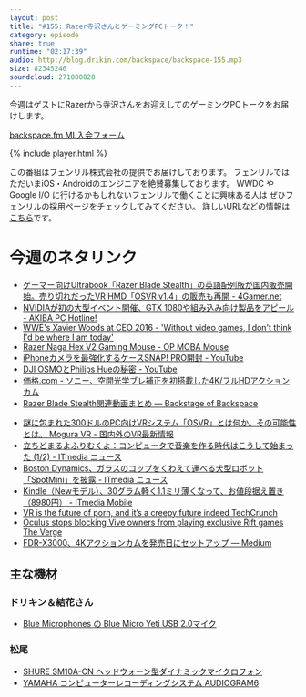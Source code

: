 ```yaml
---
layout: post
title: "#155: Razer寺沢さんとゲーミングPCトーク！"
category: episode
share: true
runtime: "02:17:39"
audio: http://blog.drikin.com/backspace/backspace-155.mp3
size: 82345246
soundcloud: 271080820
---
```


今週はゲストにRazerから寺沢さんをお迎えしてのゲーミングPCトークをお届けします。

[backspace.fm ML入会フォーム](http://backspace.us11.list-manage.com/subscribe?u=09c933bd3997c1d16dbed156a&id=84b6529b91)

{% include player.html %}

この番組はフェンリル株式会社の提供でお届けしております。
フェンリルではただいまiOS・Androidのエンジニアを絶賛募集しております。
WWDC や Google I/O に行けるかもしれないフェンリルで働くことに興味ある人は
ぜひフェンリルの採用ページをチェックしてみてください。
詳しいURLなどの情報は[こちら](http://www.fenrir-inc.com/jp/jobs/)です。

# 今週のネタリンク

* [ゲーマー向けUltrabook「Razer Blade Stealth」の英語配列版が国内販売開始。売り切れだったVR HMD「OSVR v1.4」の販売も再開 - 4Gamer.net](http://www.4gamer.net/games/023/G002318/20160623018/)
* [NVIDIAが初の大型イベント開催、GTX 1080や組み込み向け製品をアピール - AKIBA PC Hotline!](http://akiba-pc.watch.impress.co.jp/docs/event/1006457.html)
* [WWE's Xavier Woods at CEO 2016 - 'Without video games, I don't think I'd be where I am today'](http://espn.go.com/esports/story/_/id/16522289/wwe-xavier-ceo-2016-video-games-think-where-today)
* [Razer Naga Hex V2 Gaming Mouse - OP MOBA Mouse](http://www.razerzone.com/gaming-mice/razer-naga-hex-v2)
* [iPhoneカメラを最強化するケースSNAP! PRO開封 - YouTube](https://www.youtube.com/watch?v=3SOwzXpP-Bk&feature=youtu.be)
* [DJI OSMOとPhilips Hueの秘密 - YouTube](https://www.youtube.com/watch?v=cWavLWtAsc0&feature=youtu.be)
* [価格.com - ソニー、空間光学ブレ補正を初搭載した4K/フルHDアクションカム](http://news.kakaku.com/prdnews/cd=camera/ctcd=2020/id=57528/)
* [Razer Blade Stealth関連動画まとめ — Backstage of Backspace](https://blog.backspace.fm/razer-blade-stealth%E9%96%A2%E9%80%A3%E5%8B%95%E7%94%BB%E3%81%BE%E3%81%A8%E3%82%81-5794cfeaed41#.nkl8usdlu)
- [謎に包まれた300ドルのPC向けVRシステム「OSVR」とは何か。その可能性とは。  Mogura VR - 国内外のVR最新情報](http://www.moguravr.com/osvr-svvr/)
- [立ちどまるよふりむくよ：コンピュータで音楽を作る時代はこうして始まった (1/2) - ITmedia ニュース](http://www.itmedia.co.jp/news/articles/1606/24/news111.html)
- [Boston Dynamics、ガラスのコップをくわえて運べる犬型ロボット「SpotMini」を披露 - ITmedia ニュース](http://www.itmedia.co.jp/news/articles/1606/24/news067.html)
- [Kindle（Newモデル）、30グラム軽く1.1ミリ薄くなって、お値段据え置き（8980円） - ITmedia Mobile](http://www.itmedia.co.jp/mobile/articles/1606/23/news069.html)
- [VR is the future of porn, and it’s a creepy future indeed  TechCrunch](https://techcrunch.com/2016/06/20/vr-porn/)
- [Oculus stops blocking Vive owners from playing exclusive Rift games  The Verge](http://www.theverge.com/2016/6/24/12025190/oculus-rift-removes-exclusive-games-drm-block-htc-vive-revive)
- [FDR-X3000、4Kアクションカムを発売日にセットアップ — Medium](https://medium.com/@masakiishitani/fdr-x3000-4k%E3%82%A2%E3%82%AF%E3%82%B7%E3%83%A7%E3%83%B3%E3%82%AB%E3%83%A1%E3%83%A9%E3%82%92%E7%99%BA%E5%A3%B2%E6%97%A5%E3%81%AB%E3%82%BB%E3%83%83%E3%83%88%E3%82%A2%E3%83%83%E3%83%97-d8c2bd76178b#.4rl5xij8r)

## 主な機材

### ドリキン＆結花さん
* [Blue Microphones の Blue Micro Yeti USB 2.0マイク](http://amzn.to/1QWLhTS)

### 松尾
* [SHURE  SM10A-CN ヘッドウォーン型ダイナミックマイクロフォン](http://amzn.to/1LXIGkV) 
* [YAMAHA コンピューターレコーディングシステム AUDIOGRAM6](http://amzn.to/1Rsyq5W)
